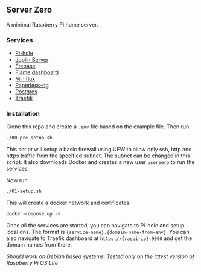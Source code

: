 ## Server Zero
A minimal Raspberry Pi home server.

### Services
- [Pi-hole](https://github.com/pi-hole/pi-hole)
- [Joplin Server](https://github.com/cvhariharan/joplin-server)
- [Etebase](https://github.com/cvhariharan/etebase)
- [Flame dashboard](https://github.com/pawelmalak/flame)
- [Miniflux](https://github.com/miniflux/v2)
- [Paperless-ng](https://github.com/jonaswinkler/paperless-ng)
- [Postgres](https://github.com/postgres/postgres)
- [Traefik](https://github.com/traefik/traefik)

### Installation
Clone this repo and create a `.env` file based on the example file. Then run
```bash
./00-pre-setup.sh
```
This script will setup a basic firewall using UFW to allow only ssh, http and https traffic from the specified subnet. The subnet can be changed in this script. It also downloads Docker and creates a new user 
`userzero` to run the services.

Now run
```bash
./01-setup.sh
```
This will create a docker network and certificates.  

```bash
docker-compose up -d
```

Once all the services are started, you can navigate to Pi-hole and setup local dns. The format is `{service-name}.{domain-name-from-env}`. You can also navigate to Traefik dashboard at `https://{raspi-ip}:9000`
and get the domain names from there.

*Should work on Debian based systems. Tested only on the latest version of Raspberry Pi OS Lite* 
